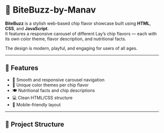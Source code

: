 # 🍟 BiteBuzz-by-Manav

**BiteBuzz** is a stylish web-based chip flavor showcase built using **HTML**, **CSS**, and **JavaScript**.  
It features a responsive carousel of different Lay’s chip flavors — each with its own color theme, flavor description, and nutritional facts.

The design is modern, playful, and engaging for users of all ages.

---

## 🎯 Features

- 🔁 Smooth and responsive carousel navigation  
- 🌈 Unique color themes per chip flavor  
- 🍽️ Nutritional facts and chip descriptions  
- 💻 Clean HTML/CSS structure  
- 📱 Mobile-friendly layout  

---

## 📂 Project Structure


